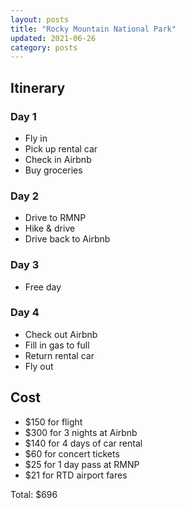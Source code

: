 ```yaml
---
layout: posts
title: "Rocky Mountain National Park"
updated: 2021-06-26
category: posts
---
```


## Itinerary

### Day 1
- Fly in
- Pick up rental car
- Check in Airbnb
- Buy groceries

### Day 2
- Drive to RMNP
- Hike & drive
- Drive back to Airbnb

### Day 3
- Free day

### Day 4
- Check out Airbnb
- Fill in gas to full
- Return rental car
- Fly out

## Cost

- $150 for flight
- $300 for 3 nights at Airbnb
- $140 for 4 days of car rental
- $60 for concert tickets
- $25 for 1 day pass at RMNP
- $21 for RTD airport fares

Total: $696
